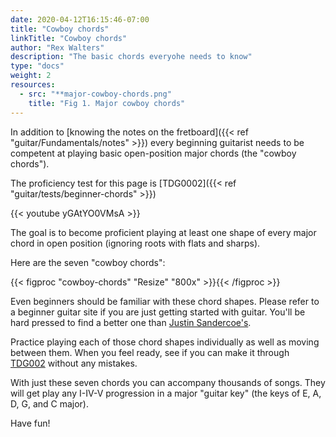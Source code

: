 ```yaml
---
date: 2020-04-12T16:15:46-07:00
title: "Cowboy chords"
linkTitle: "Cowboy chords"
author: "Rex Walters"
description: "The basic chords everyohe needs to know"
type: "docs"
weight: 2
resources:
  - src: "**major-cowboy-chords.png"
    title: "Fig 1. Major cowboy chords"
---
```


In addition to [knowing the notes on the fretboard]({{< ref "guitar/Fundamentals/notes" >}}) every beginning guitarist needs to be competent at playing basic open-position major chords (the "cowboy chords").


The proficiency test for this page is [TDG0002]({{< ref "guitar/tests/beginner-chords" >}})

{{< youtube yGAtYO0VMsA  >}}

The goal is to become proficient playing at least one shape of every major chord in open position (ignoring roots with flats and sharps).

Here are the seven "cowboy chords":

{{< figproc "cowboy-chords" "Resize" "800x" >}}{{< /figproc >}}

Even beginners should be familiar with these chord shapes. Please refer to a beginner guitar site if you are just getting started with guitar. You'll be hard pressed to find a better one than [Justin Sandercoe's](https://www.justinguitar.com/categories/beginner-guitar-lessons-grade-1).

Practice playing each of those chord shapes individually as well as moving between them. When you feel ready, see if you can make it through [TDG002](#TDG002) without any mistakes.

With just these seven chords you can accompany thousands of songs. They will get play any I-IV-V progression in a major "guitar key" (the keys of E, A, D, G, and C major).

Have fun!
